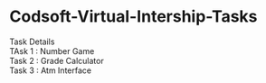 # Codsoft-Virtual-Intership-Tasks
Task Details <br>
TAsk 1 : Number Game <br>
Task 2 : Grade Calculator <br>
Task 3 : Atm Interface
